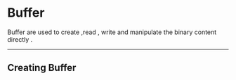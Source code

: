 # Buffer 

Buffer are used to create ,read , write  and manipulate the binary content directly .

---------------------------

## **Creating  Buffer**
